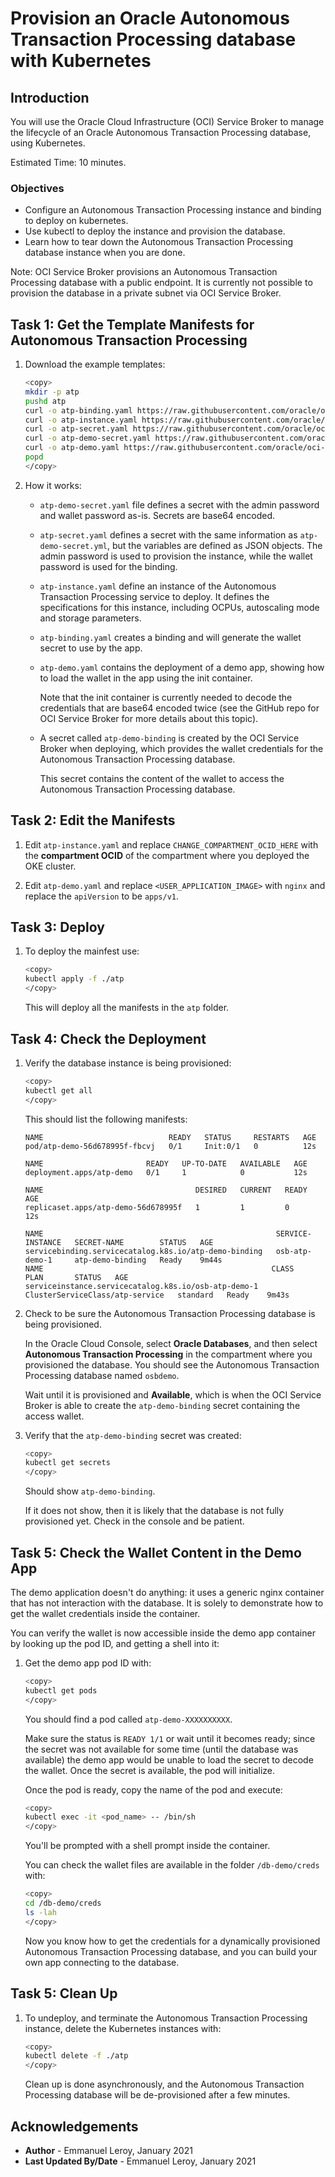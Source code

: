 # Provision an Oracle Autonomous Transaction Processing database with Kubernetes

## Introduction

You will use the Oracle Cloud Infrastructure (OCI) Service Broker to manage the lifecycle of an Oracle Autonomous Transaction Processing database, using Kubernetes.

Estimated Time: 10 minutes.

### Objectives

- Configure an Autonomous Transaction Processing instance and binding to deploy on kubernetes.
- Use kubectl to deploy the instance and provision the database.
- Learn how to tear down the Autonomous Transaction Processing database instance when you are done.

Note: OCI Service Broker provisions an Autonomous Transaction Processing database with a public endpoint. It is currently not possible to provision the database in a private subnet via OCI Service Broker.

## Task 1: Get the Template Manifests for Autonomous Transaction Processing

1. Download the example templates:

    ```bash
    <copy>
    mkdir -p atp
    pushd atp
    curl -o atp-binding.yaml https://raw.githubusercontent.com/oracle/oci-service-broker/master/charts/oci-service-broker/samples/atp/atp-binding.yaml
    curl -o atp-instance.yaml https://raw.githubusercontent.com/oracle/oci-service-broker/master/charts/oci-service-broker/samples/atp/atp-instance.yaml
    curl -o atp-secret.yaml https://raw.githubusercontent.com/oracle/oci-service-broker/master/charts/oci-service-broker/samples/atp/atp-secret.yaml
    curl -o atp-demo-secret.yaml https://raw.githubusercontent.com/oracle/oci-service-broker/master/charts/oci-service-broker/samples/atp/atp-demo-secret.yaml
    curl -o atp-demo.yaml https://raw.githubusercontent.com/oracle/oci-service-broker/master/charts/oci-service-broker/samples/atp/atp-demo.yaml
    popd
    </copy>
    ```

2. How it works:

    - `atp-demo-secret.yaml` file defines a secret with the admin password and wallet password as-is. Secrets are base64 encoded.

    - `atp-secret.yaml` defines a secret with the same information as `atp-demo-secret.yml`, but the variables are defined as JSON objects. The admin password is used to provision the instance, while the wallet password is used for the binding.

    - `atp-instance.yaml` define an instance of the Autonomous Transaction Processing service to deploy. It defines the specifications for this instance, including OCPUs, autoscaling mode and storage parameters.

    - `atp-binding.yaml` creates a binding and will generate the wallet secret to use by the app.

    - `atp-demo.yaml` contains the deployment of a demo app, showing how to load the wallet in the app using the init container.

        Note that the init container is currently needed to decode the credentials that are base64 encoded twice (see the GitHub repo for OCI Service Broker for more details about this topic).

    - A secret called `atp-demo-binding` is created by the OCI Service Broker when deploying, which provides the wallet credentials for the Autonomous Transaction Processing database.

        This secret contains the content of the wallet to access the Autonomous Transaction Processing database.

## Task 2: Edit the Manifests

1. Edit `atp-instance.yaml` and replace `CHANGE_COMPARTMENT_OCID_HERE` with the **compartment OCID** of the compartment where you deployed the OKE cluster.

2. Edit `atp-demo.yaml` and replace `<USER_APPLICATION_IMAGE>` with `nginx` and replace the `apiVersion` to be `apps/v1`.


## Task 3: Deploy

1. To deploy the mainfest use:

    ```bash
    <copy>
    kubectl apply -f ./atp
    </copy>
    ```

    This will deploy all the manifests in the `atp` folder.

## Task 4: Check the Deployment

1. Verify the database instance is being provisioned:

    ```bash
    <copy>
    kubectl get all
    </copy>
    ```

    This should list the following manifests:

    ```
    NAME                            READY   STATUS     RESTARTS   AGE
    pod/atp-demo-56d678995f-fbcvj   0/1     Init:0/1   0          12s

    NAME                       READY   UP-TO-DATE   AVAILABLE   AGE
    deployment.apps/atp-demo   0/1     1            0           12s

    NAME                                  DESIRED   CURRENT   READY   AGE
    replicaset.apps/atp-demo-56d678995f   1         1         0       12s   

    NAME                                                    SERVICE-INSTANCE   SECRET-NAME        STATUS   AGE
    servicebinding.servicecatalog.k8s.io/atp-demo-binding   osb-atp-demo-1     atp-demo-binding   Ready    9m44s
    NAME                                                   CLASS                             PLAN       STATUS   AGE
    serviceinstance.servicecatalog.k8s.io/osb-atp-demo-1   ClusterServiceClass/atp-service   standard   Ready    9m43s
    ```

3. Check to be sure the Autonomous Transaction Processing database is being provisioned.

    In the Oracle Cloud Console, select **Oracle Databases**, and then select **Autonomous Transaction Processing** in the compartment where you provisioned the database. You should see the Autonomous Transaction Processing database named `osbdemo`.

    Wait until it is provisioned and **Available**, which is when the OCI Service Broker is able to create the `atp-demo-binding` secret containing the access wallet.

3. Verify that the `atp-demo-binding` secret was created:

    ```bash
    <copy>
    kubectl get secrets
    </copy>
    ```

    Should show `atp-demo-binding`.

    If it does not show, then it is likely that the database is not fully provisioned yet. Check in the console and be patient.


## Task 5: Check the Wallet Content in the Demo App

The demo application doesn't do anything: it uses a generic nginx container that has not interaction with the database. It is solely to demonstrate how to get the wallet credentials inside the container.

You can verify the wallet is now accessible inside the demo app container by looking up the pod ID, and getting a shell into it:

1. Get the demo app pod ID with:

    ```bash
    <copy>
    kubectl get pods
    </copy>
    ```

    You should find a pod called `atp-demo-XXXXXXXXXX`.

    Make sure the status is `READY 1/1` or wait until it becomes ready; since the secret was not available for some time (until the database was available) the demo app would be unable to load the secret to decode the wallet. Once the secret is available, the pod will initialize.

    Once the pod is ready, copy the name of the pod and execute:

    ```bash
    <copy>
    kubectl exec -it <pod_name> -- /bin/sh
    </copy>
    ```

    You'll be prompted with a shell prompt inside the container.

    You can check the wallet files are available in the folder `/db-demo/creds` with:

    ```bash
    <copy>
    cd /db-demo/creds
    ls -lah
    </copy>
    ```

    Now you know how to get the credentials for a dynamically provisioned Autonomous Transaction Processing database, and you can build your own app connecting to the database.

## Task 5: Clean Up

1. To undeploy, and terminate the Autonomous Transaction Processing instance, delete the Kubernetes instances with:

    ```bash
    <copy>
    kubectl delete -f ./atp
    </copy>
    ```

    Clean up is done asynchronously, and the Autonomous Transaction Processing database will be de-provisioned after a few minutes.

## Acknowledgements

 - **Author** - Emmanuel Leroy, January 2021
 - **Last Updated By/Date** - Emmanuel Leroy, January 2021
